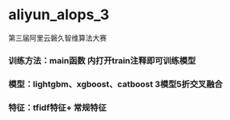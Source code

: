 # aliyun_alops_3
第三届阿里云磐久智维算法大赛


### 训练方法：main函数 内打开train注释即可训练模型
### 模型：lightgbm、xgboost、catboost 3模型5折交叉融合
### 特征：tfidf特征+ 常规特征
